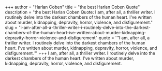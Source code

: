 +++
author = "Harlan Coben"
title = "the best Harlan Coben Quote"
description = "the best Harlan Coben Quote: I am, after all, a thriller writer. I routinely delve into the darkest chambers of the human heart. I've written about murder, kidnapping, depravity, horror, violence, and disfigurement."
slug = "i-am-after-all-a-thriller-writer-i-routinely-delve-into-the-darkest-chambers-of-the-human-heart-ive-written-about-murder-kidnapping-depravity-horror-violence-and-disfigurement"
quote = '''I am, after all, a thriller writer. I routinely delve into the darkest chambers of the human heart. I've written about murder, kidnapping, depravity, horror, violence, and disfigurement.'''
+++
I am, after all, a thriller writer. I routinely delve into the darkest chambers of the human heart. I've written about murder, kidnapping, depravity, horror, violence, and disfigurement.
